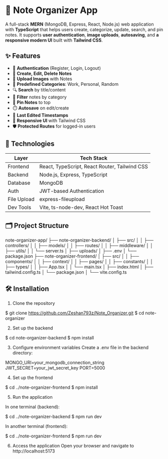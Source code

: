 # 📝 Note Organizer App

A full-stack **MERN** (MongoDB, Express, React, Node.js) web application with **TypeScript** that helps users create, categorize, update, search, and pin notes. It supports **user authentication**, **image uploads**, **autosaving**, and **a responsive modern UI** built with **Tailwind CSS**.



## ✨ Features

- 🔐 **Authentication** (Register, Login, Logout)
- 📝 **Create, Edit, Delete Notes**
- 📸 **Upload Images** with Notes
- 📁 **Predefined Categories**: Work, Personal, Random
- 🔍 **Search** by title/content
- 🧾 **Filter** notes by category
- 📌 **Pin Notes** to top
- ⏱️ **Autosave** on edit/create
- 📆 **Last Edited Timestamps**
- 🎨 **Responsive UI** with Tailwind CSS
- 🛡️ **Protected Routes** for logged-in users

## 🧪 Technologies

| Layer      | Tech Stack                                       |
|------------|--------------------------------------------------|
| Frontend   | React, TypeScript, React Router, Tailwind CSS    |
| Backend    | Node.js, Express, TypeScript                     |
| Database   | MongoDB                                          |
| Auth       | JWT-based Authentication                         |
| File Upload| express-fileupload                               |
| Dev Tools  | Vite, ts-node-dev, React Hot Toast               |

## 🗂️ Project Structure

note-organizer-app/
├── note-organizer-backend/
│ ├── src/
│ │ ├── controllers/
│ │ ├── models/
│ │ ├── routes/
│ │ ├── middleware/
│ │ ├── utils/
│ │ └── server.ts
│ ├── uploads/
│ ├── .env
│ └── package.json
├── note-organizer-frontend/
│ ├── src/
│ │ ├── components/
│ │ ├── context/
│ │ ├── pages/
│ │ ├── constants/
│ │ ├── types/
│ │ ├── App.tsx
│ │ └── main.tsx
│ ├── index.html
│ ├── tailwind.config.ts
│ └── package.json
│ └── vite.config.ts

## 🛠️ Installation
1. Clone the repository

$ git clone https://github.com/Zeshan793z/Note_Organizer.git
$ cd note-organizer

2. Set up the backend

$ cd note-organizer-backend
$ npm install

3. Configure environment variables
Create a .env file in the backend directory:

MONGO_URI=your_mongodb_connection_string
JWT_SECRET=your_jwt_secret_key
PORT=5000

4. Set up the frontend

$ cd ../note-organizer-frontend
$ npm install

5. Run the application

In one terminal (backend):

$ cd ../note-organizer-backend
$ npm run dev

In another terminal (frontend):

$ cd ../note-organizer-frontend
$ npm run dev

6. Access the application
Open your browser and navigate to http://localhost:5173

